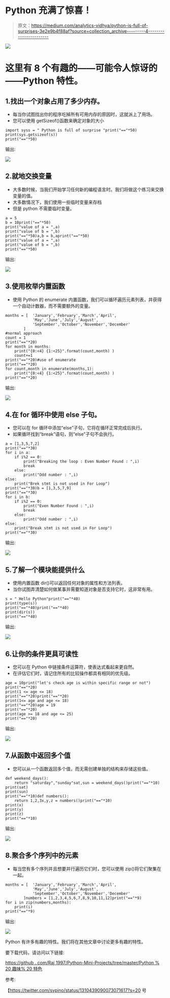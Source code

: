 # Python 充满了惊喜！

> 原文：<https://medium.com/analytics-vidhya/python-is-full-of-surprises-3e2e9b4f88af?source=collection_archive---------4----------------------->

![](img/84d4d00171249bedaed0ce94479705c9.png)

# 这里有 8 个有趣的——可能令人惊讶的——Python 特性。

## 1.找出一个对象占用了多少内存。

*   每当你试图找出你的程序吃掉所有可用内存的原因时，这就派上了用场。
*   您可以使用 getSizeof()函数来确定对象的大小

```
import syss = " Python is full of surprise "print("=="*50)
print(sys.getsizeof(s))
print("=="*50)
```

输出:

![](img/f0325754804649882f853b965ce015c1.png)

## 2.就地交换变量

*   大多数时候，当我们开始学习任何新的编程语言时。我们将做这个练习来交换变量的值。
*   大多数情况下，我们使用一些临时变量来存档
*   但是 python 不需要临时变量。

```
a = 5
b = 10print("=="*50)
print("value of a = ",a)
print("value of b = ",b)
print("=="*50)a,b = b,aprint("=="*50)
print("value of a = ",a)
print("value of b = ",b)
print("=="*50)
```

输出:

![](img/b937406e86567af47ff83ecf249f15d0.png)

## 3.使用枚举内置函数

*   使用 Python 的 enumerate 内置函数，我们可以循环遍历元素列表，并获得一个自动计数器，而不需要额外的变量。

```
months = [  'January','February','March','April',
            'May','June','July','August',
            'September','October','November','December'
        ]
#normal approach
count = 1
print("=="*20)
for month in months:
    print("{0:<4} {1:<25}".format(count,month) )
    count+=1
print("=="*20)#use of enumerate
print("=="*20)
for count,month in enumerate(months,1):
    print("{0:<4} {1:<25}".format(count,month) )
print("=="*20)
```

输出:

![](img/9cfa5081ae20823be5a418dea956339d.png)

## 4.在 for 循环中使用 else 子句。

*   您可以在 for 循环中添加“else”子句，它将在循环正常完成后执行。
*   如果循环找到“break”语句，则“else”子句不会执行。

```
a = [1,3,5,7,2]
print("=="*30)
for i in a:
    if i%2 == 0:
        print("Breaking the loop : Even Number Found : ",i)
        break
    else:
        print("Odd number : ",i)
else:
    print("Brek stmt is not used in For Loop")
print("=="*30)b = [1,3,5,7,9]
print("=="*30)
for i in b:
    if i%2 == 0:
        print("Even Number Found : ",i)
        break
    else:
        print("Odd number : ",i)
else:
    print("Break stmt is not used in For Loop")
print("=="*30)
```

输出:

![](img/bb586ec730002f72d0ddc765ec71772b.png)

## 5.了解一个模块能提供什么

*   使用内置函数 dir()可以返回任何对象的属性和方法列表。
*   当你试图弄清楚如何做某事并需要知道对象是否支持它时，这非常有用。

```
s = " Hello Python"print("=="*40)
print(type(s))
print("=="*40)print("=="*40)
print(dir(s))
print("=="*40)
```

输出:

![](img/3bc1801e993780cf7aeb2b39fa4aed2b.png)

## 6.让你的条件更具可读性

*   您可以在 Python 中链接条件运算符，使表达式看起来更自然。
*   在评估它们时，请记住所有的比较操作都具有相同的优先级。

```
age = 10print("let's check age is within specific range or not")
print("=="*20)
print(1 <= age <= 18)
print("=="*20)print("=="*20)
print(1<= age and age <= 18)
print("=="*20)age = 19
print("=="*20)
print(age >= 18 and age <= 25)
print("=="*20)
```

输出:

![](img/ff2b15c55a2dedd4cab98a345524b355.png)

## 7.从函数中返回多个值

*   您可以从一个函数返回多个值，而无需创建单独的结构来存储这些值。

```
def weekend_days():
    return "saturday","sunday"sat,sun = weekend_days()print("=="*10)
print(sat)
print(sun)
print("=="*10)def numbers():
    return 1,2,3x,y,z = numbers()print("=="*10)
print(x)
print(y)
print(z)
print("=="*10)
```

输出:

![](img/db0f4683ef7f9c6950f761ffc810755d.png)

## 8.聚合多个序列中的元素

*   每当您有多个序列并且想要并行遍历它们时，您可以使用 zip()将它们聚集在一起。

```
months = [  'January','February','March','April',
            'May','June','July','August',
            'September','October','November','December'
        ]numbers = [1,2,3,4,5,6,7,8,9,10,11,12]print("=="*9)
for i in zip(numbers,months):
    print(i)
print("=="*9)
```

输出:

![](img/64927740337d3b7e7210772b3300df7d.png)

Python 有许多有趣的特性。我们将在其他文章中讨论更多有趣的特性。

要下载代码，请访问以下链接:

[https://github . com/Raj 1997/Python-Mini-Projects/tree/master/Python % 20 趣味% 20 特色](https://github.com/raj1997/Python-Mini-Projects/tree/master/Python%20Interesting%20Features)

参考:

【https://twitter.com/svpino/status/1310439090073071617?s=20 号